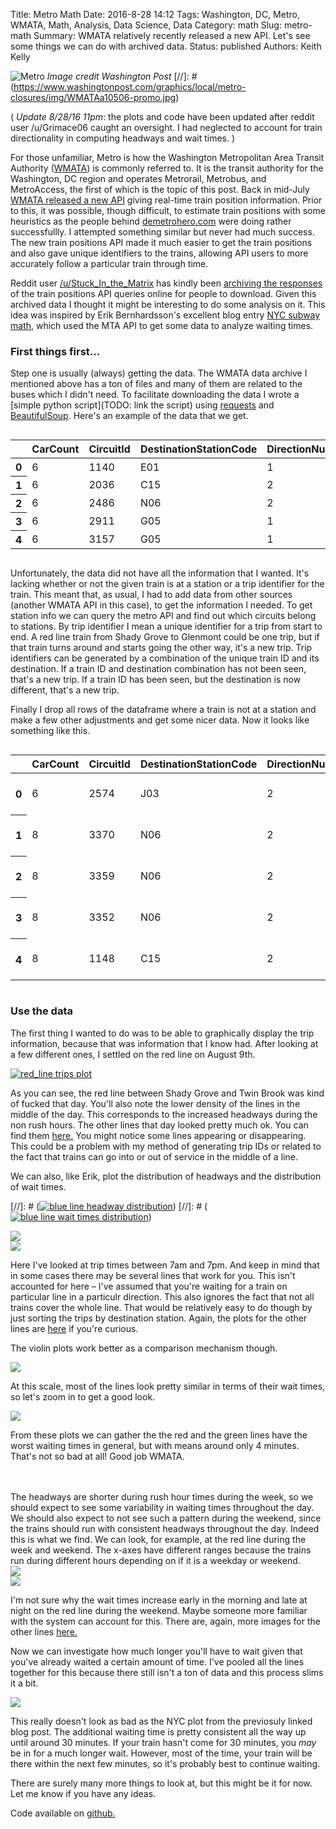 Title: Metro Math
Date: 2016-8-28 14:12
Tags: Washington, DC, Metro, WMATA, Math, Analysis, Data Science, Data
Category: math
Slug: metro-math
Summary: WMATA relatively recently released a new API. Let's see some things we can do with archived data.
Status: published
Authors: Keith Kelly

![Metro]({filename}images/metro.png)
*Image credit Washington Post*
[//]: # (https://www.washingtonpost.com/graphics/local/metro-closures/img/WMATAa10506-promo.jpg)


(
*Update 8/28/16 11pm*: the plots and code have been updated after reddit user /u/Grimace06 caught an oversight.
I had neglected to account for train directionality in computing headways and wait times.
)

For those unfamiliar, Metro is how the Washington Metropolitan Area Transit Authority ([WMATA](https://beta.wmata.com/)) is commonly referred to.
It is the transit authority for the Washington, DC region and operates Metrorail, Metrobus, and MetroAccess, the first of which is the topic of this post.
Back in mid-July [WMATA released a new API](http://www.wmata.com/about_metro/news/PressReleaseDetail.cfm?ReleaseID=6136) giving real-time train position information.
Prior to this, it was possible, though difficult, to estimate train positions with some heuristics as the people behind [demetrohero.com](http://dcmetrohero.com/) were doing rather successfullly.
I attempted something similar but never had much success.
The new train positions API made it much easier to get the train positions and also gave unique identifiers to the trains, allowing API users to more accurately follow a particular train through time.

Reddit user [/u/Stuck_In_the_Matrix](https://www.reddit.com/user/Stuck_In_the_Matrix) has kindly been [archiving the responses](http://files.pushshift.io/wmata/) of the train positions API queries online for people to download.
Given this archived data I thought it might be interesting to do some analysis on it.
This idea was inspired by Erik Bernhardsson's excellent blog entry [NYC subway math](https://erikbern.com/2016/04/04/nyc-subway-math.html), which used the MTA API to get some data to analyze waiting times.

### First things first...
Step one is usually (always) getting the data.
The WMATA data archive I mentioned above has a ton of files and many of them are related to the buses which I didn't need.
To facilitate downloading the data I wrote a [simple python script](TODO: link the script) using [requests](http://docs.python-requests.org/en/master/) and [BeautifulSoup](https://www.crummy.com/software/BeautifulSoup/).
Here's an example of the data that we get.


<div class="container-fluid" style="overflow: auto">
<table class="table table-bordered table-striped table-hover table-responsive">
  <thead>
    <tr>
      <th></th>
      <th>CarCount</th>
      <th>CircuitId</th>
      <th>DestinationStationCode</th>
      <th>DirectionNum</th>
      <th>LineCode</th>
      <th>SecondsAtLocation</th>
      <th>ServiceType</th>
      <th>TrainId</th>
      <th>retrieved_on</th>
    </tr>
  </thead>
  <tbody>
    <tr>
      <th>0</th>
      <td>6</td>
      <td>1140</td>
      <td>E01</td>
      <td>1</td>
      <td>YL</td>
      <td>0</td>
      <td>Normal</td>
      <td>218</td>
      <td>1472029202</td>
    </tr>
    <tr>
      <th>1</th>
      <td>6</td>
      <td>2036</td>
      <td>C15</td>
      <td>2</td>
      <td>YL</td>
      <td>0</td>
      <td>Normal</td>
      <td>226</td>
      <td>1472029202</td>
    </tr>
    <tr>
      <th>2</th>
      <td>6</td>
      <td>2486</td>
      <td>N06</td>
      <td>2</td>
      <td>SV</td>
      <td>5</td>
      <td>Normal</td>
      <td>015</td>
      <td>1472029202</td>
    </tr>
    <tr>
      <th>3</th>
      <td>6</td>
      <td>2911</td>
      <td>G05</td>
      <td>1</td>
      <td>SV</td>
      <td>5</td>
      <td>Normal</td>
      <td>215</td>
      <td>1472029202</td>
    </tr>
    <tr>
      <th>4</th>
      <td>6</td>
      <td>3157</td>
      <td>G05</td>
      <td>1</td>
      <td>SV</td>
      <td>0</td>
      <td>Normal</td>
      <td>186</td>
      <td>1472029202</td>
    </tr>
  </tbody>
</table>
</div>


Unfortunately, the data did not have all the information that I wanted.
It's lacking whether or not the given train is at a station or a trip identifier for the train.
This meant that, as usual, I had to add data from other sources (another WMATA API in this case), to get the information I needed.
To get station info we can query the metro API and find out which circuits belong to stations.
By trip identifier I mean a unique identifier for a trip from start to end.
A red line train from Shady Grove to Glenmont could be one trip, but if that train turns around and starts going the other way, it's a new trip.
Trip identifiers can be generated by a combination of the unique train ID and its destination.
If a train ID and destination combination has not been seen, that's a new trip.
If a train ID has been seen, but the destination is now different, that's a new trip.

Finally I drop all rows of the dataframe where a train is not at a station and make a few other adjustments and get some nicer data.
Now it looks like something like this.


<div class="container-fluid" style="overflow: auto">
<table class="table table-bordered table-striped table-hover table-responsive">
	<thead>
		<tr>
      <th></th>
      <th>CarCount</th>
      <th>CircuitId</th>
      <th>DestinationStationCode</th>
      <th>DirectionNum</th>
      <th>LineCode</th>
      <th>SecondsAtLocation</th>
      <th>ServiceType</th>
      <th>TrainId</th>
      <th>retrieved_on</th>
      <th>Track</th>
      <th>SeqNum</th>
      <th>StationCode</th>
      <th>StartTime</th>
      <th>TripId</th>
      <th>DateTime</th>
      <th>Date</th>
      <th>Time</th>
    </tr>
  </thead>
  <tbody>
    <tr>
      <th>0</th>
      <td>6</td>
      <td>2574</td>
      <td>J03</td>
      <td>2</td>
      <td>BL</td>
      <td>5</td>
      <td>Normal</td>
      <td>327</td>
      <td>1469175470</td>
      <td>2</td>
      <td>418</td>
      <td>G05</td>
      <td>2016-07-22 04:17:50</td>
      <td>2016-07-22_0</td>
      <td>2016-07-22 04:17:50</td>
      <td>2016-07-22</td>
      <td>04:17:50</td>
    </tr>
    <tr>
      <th>1</th>
      <td>8</td>
      <td>3370</td>
      <td>N06</td>
      <td>2</td>
      <td>SV</td>
      <td>5</td>
      <td>Normal</td>
      <td>54</td>
      <td>1469175885</td>
      <td>2</td>
      <td>81</td>
      <td>N02</td>
      <td>2016-07-22 04:24:45</td>
      <td>2016-07-22_1</td>
      <td>2016-07-22 04:24:45</td>
      <td>2016-07-22</td>
      <td>04:24:45</td>
    </tr>
    <tr>
      <th>2</th>
      <td>8</td>
      <td>3359</td>
      <td>N06</td>
      <td>2</td>
      <td>SV</td>
      <td>0</td>
      <td>Normal</td>
      <td>54</td>
      <td>1469175970</td>
      <td>2</td>
      <td>70</td>
      <td>N03</td>
      <td>2016-07-22 04:24:45</td>
      <td>2016-07-22_1</td>
      <td>2016-07-22 04:26:10</td>
      <td>2016-07-22</td>
      <td>04:26:10</td>
    </tr>
    <tr>
      <th>3</th>
      <td>8</td>
      <td>3352</td>
      <td>N06</td>
      <td>2</td>
      <td>SV</td>
      <td>5</td>
      <td>Normal</td>
      <td>54</td>
      <td>1469176050</td>
      <td>2</td>
      <td>63</td>
      <td>N04</td>
      <td>2016-07-22 04:24:45</td>
      <td>2016-07-22_1</td>
      <td>2016-07-22 04:27:30</td>
      <td>2016-07-22</td>
      <td>04:27:30</td>
    </tr>
    <tr>
      <th>4</th>
      <td>8</td>
      <td>1148</td>
      <td>C15</td>
      <td>2</td>
      <td>YL</td>
      <td>30</td>
      <td>Normal</td>
      <td>66</td>
      <td>1469176365</td>
      <td>2</td>
      <td>12</td>
      <td>C14</td>
      <td>2016-07-22 04:32:45</td>
      <td>2016-07-22_2</td>
      <td>2016-07-22 04:32:45</td>
      <td>2016-07-22</td>
      <td>04:32:45</td>
    </tr>
  </tbody>
</table>
</div>

### Use the data
The first thing I wanted to do was to be able to graphically display the trip information, because that was information that I know had.
After looking at a few different ones, I settled on the red line on August 9th.

[![red_line trips plot]({filename}images/RD_2016-08-09.png)]({filename}images/RD_2016-08-09.png)

As you can see, the red line between Shady Grove and Twin Brook was kind of fucked that day.
You'll also note the lower density of the lines in the middle of the day.
This corresponds to the increased headways during the non rush hours.
The other lines that day looked pretty much ok. You can find them [here.](/blog/metro-math/images/)
You might notice some lines appearing or disappearing.
This could be a problem with my method of generating trip IDs or related to the fact that trains can go into or out of service in the middle of a line.

We can also, like Erik, plot the distribution of headways and the distribution of wait times.

[//]: # ([![blue line headway distribution]({filename}images/BL_headways.png)]({filename}images/BL_headways.png))
[//]: # ([![blue line wait times distribution]({filename}images/BL_wait_times.png)]({filename}images/BL_wait_times.png))


<div class="container-fluid">
<div class="row">
<div class="col-md-12 thumb">
<a href="{filename}images/BL_headways.png" ><img class="img-responsive center-block" src="{filename}images/BL_headways.png"></img></a>

</div>
<div class="col-md-12 thumb">
<a href="{filename}images/BL_wait_times.png" ><img class="img-responsive center-block" src="{filename}images/BL_wait_times.png"></img></a>
</div>
</div>
</div>

Here I've looked at trip times between 7am and 7pm.
And keep in mind that in some cases there may be several lines that work for you.
This isn't accounted for here – I've assumed that you're waiting for a train on particular line in a particulr direction.
This also ignores the fact that not all trains cover the whole line. 
That would be relatively easy to do though by just sorting the trips by destination station.
Again, the plots for the other lines are [here](/blog/metro-math/images/) if you're curious.


The violin plots work better as a comparison mechanism though.

<div class="container-fluid">
<div class="row">
<div class="col-md-12 thumb">
<a href="{filename}images/wait_times.png" ><img class="img-responsive center-block" src="{filename}images/wait_times.png"></img></a>

At this scale, most of the lines look pretty similar in terms of their wait times, so let's zoom in to get a good look.

<div class="container-fluid">
<div class="row">
<div class="col-md-12 thumb">
<a href="{filename}images/wait_times_max15.png" ><img class="img-responsive center-block" src="{filename}images/wait_times_max15.png"></img></a>

From these plots we can gather the the red and the green lines have the worst waiting times in general, but with means around only 4 minutes.
That's not so bad at all! Good job WMATA.

<br>
<br>
The headways are shorter during rush hour times during the week, so we should expect to see some variability in waiting times throughout the day. 
We should also expect to not see such a pattern during the weekend, since the trains should run with consistent headways throughout the day.
Indeed this is what we find.
We can look, for example, at the red line during the week and weekend.
The x-axes have different ranges because the trains run during different hours depending on if it is a weekday or weekend.


<div class="container-fluid">
<div class="row">
<div class="col-md-12 thumb">
<a href="{filename}images/RD_weekday_waiting_by_time.png" ><img class="img-responsive center-block" src="{filename}images/RD_weekday_waiting_by_time.png"></img></a>

</div>
<div class="col-md-12 thumb">
<a href="{filename}images/RD_weekend_waiting_by_time.png" ><img class="img-responsive center-block" src="{filename}images/RD_weekend_waiting_by_time.png"></img></a>
</div>
</div>
</div>

I'm not sure why the wait times increase early in the morning and late at night on the red line during the weekend.
Maybe someone more familiar with the system can account for this.
There are, again, more images for the other lines [here.](/blog/metro-math/images/)

Now we can investigate how much longer you'll have to wait given that you've already waited a certain amount of time.
I've pooled all the lines together for this because there still isn't a ton of data and this process slims it a bit.


<div class="container-fluid">
<div class="row">
<div class="col-md-12 thumb">
<a href="{filename}images/additional_waiting_time.png" ><img class="img-responsive center-block" src="{filename}images/additional_waiting_time.png"></img></a>
</div>
</div>
</div>

This really doesn't look as bad as the NYC plot from the previosuly linked blog post. 
The additional waiting time is pretty consistent all the way up until around 30 minutes.
If your train hasn't come for 30 minutes, you *may* be in for a much longer wait.
However, most of the time, your train will be there within the next few minutes, so it's probably best to continue waiting.

There are surely many more things to look at, but this might be it for now.
Let me know if you have any ideas.

Code available on [github.](https://github.com/kwkelly/notebooks/tree/master/wmata)
